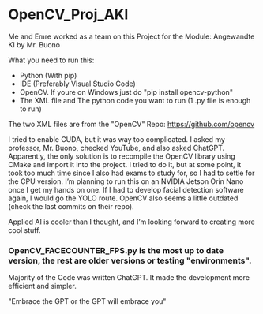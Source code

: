 # OpenCV_Proj_AKI
Me and Emre worked as a team on this Project for the Module: Angewandte KI by Mr. Buono

What you need to run this:
- Python (With pip)
- IDE (Preferably VIsual Studio Code)
- OpenCV. If youre on Windows just do "pip install opencv-python"
- The XML file and The python code you want to run (1 .py file is enough to run)

The two XML files are from the "OpenCV" Repo:
https://github.com/opencv

I tried to enable CUDA, but it was way too complicated. I asked my professor, Mr. Buono, checked YouTube, and also asked ChatGPT. Apparently, the only solution is to recompile the OpenCV library using CMake and import it into the project. I tried to do it, but at some point, it took too much time since I also had exams to study for, so I had to settle for the CPU version.
I’m planning to run this on an NVIDIA Jetson Orin Nano once I get my hands on one. If I had to develop facial detection software again, I would go the YOLO route. OpenCV also seems a little outdated (check the last commits on their repo).

Applied AI is cooler than I thought, and I’m looking forward to creating more cool stuff. 

### OpenCV_FACECOUNTER_FPS.py is the most up to date version, the rest are older versions or testing "environments". ###

Majority of the Code was written ChatGPT. It made the development more efficient and simpler. 

"Embrace the GPT or the GPT will embrace you"
